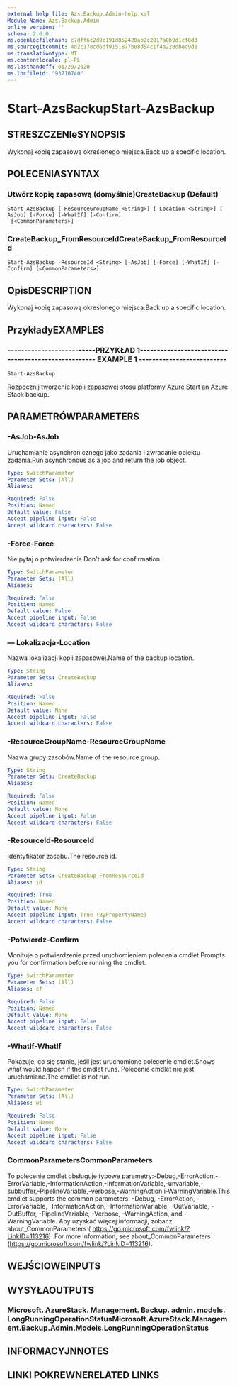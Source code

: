 ```yaml
---
external help file: Azs.Backup.Admin-help.xml
Module Name: Azs.Backup.Admin
online version: ''
schema: 2.0.0
ms.openlocfilehash: c7dff6c2d9c191d852420ab2c2017a0b9d1cf8d3
ms.sourcegitcommit: 4d2c178cd6df9151877b08d54c1f4a228dbec9d1
ms.translationtype: MT
ms.contentlocale: pl-PL
ms.lasthandoff: 01/29/2020
ms.locfileid: "93710740"
---
```

# <span data-ttu-id="f258a-101">Start-AzsBackup</span><span class="sxs-lookup"><span data-stu-id="f258a-101">Start-AzsBackup</span></span>

## <span data-ttu-id="f258a-102">STRESZCZENIe</span><span class="sxs-lookup"><span data-stu-id="f258a-102">SYNOPSIS</span></span>
<span data-ttu-id="f258a-103">Wykonaj kopię zapasową określonego miejsca.</span><span class="sxs-lookup"><span data-stu-id="f258a-103">Back up a specific location.</span></span>

## <span data-ttu-id="f258a-104">POLECENIA</span><span class="sxs-lookup"><span data-stu-id="f258a-104">SYNTAX</span></span>

### <span data-ttu-id="f258a-105">Utwórz kopię zapasową (domyślnie)</span><span class="sxs-lookup"><span data-stu-id="f258a-105">CreateBackup (Default)</span></span>
```
Start-AzsBackup [-ResourceGroupName <String>] [-Location <String>] [-AsJob] [-Force] [-WhatIf] [-Confirm]
 [<CommonParameters>]
```

### <span data-ttu-id="f258a-106">CreateBackup_FromResourceId</span><span class="sxs-lookup"><span data-stu-id="f258a-106">CreateBackup_FromResourceId</span></span>
```
Start-AzsBackup -ResourceId <String> [-AsJob] [-Force] [-WhatIf] [-Confirm] [<CommonParameters>]
```

## <span data-ttu-id="f258a-107">Opis</span><span class="sxs-lookup"><span data-stu-id="f258a-107">DESCRIPTION</span></span>
<span data-ttu-id="f258a-108">Wykonaj kopię zapasową określonego miejsca.</span><span class="sxs-lookup"><span data-stu-id="f258a-108">Back up a specific location.</span></span>

## <span data-ttu-id="f258a-109">Przykłady</span><span class="sxs-lookup"><span data-stu-id="f258a-109">EXAMPLES</span></span>

### <span data-ttu-id="f258a-110">--------------------------PRZYKŁAD 1--------------------------</span><span class="sxs-lookup"><span data-stu-id="f258a-110">-------------------------- EXAMPLE 1 --------------------------</span></span>
```
Start-AzsBackup
```

<span data-ttu-id="f258a-111">Rozpocznij tworzenie kopii zapasowej stosu platformy Azure.</span><span class="sxs-lookup"><span data-stu-id="f258a-111">Start an Azure Stack backup.</span></span>

## <span data-ttu-id="f258a-112">PARAMETRÓW</span><span class="sxs-lookup"><span data-stu-id="f258a-112">PARAMETERS</span></span>

### <span data-ttu-id="f258a-113">-AsJob</span><span class="sxs-lookup"><span data-stu-id="f258a-113">-AsJob</span></span>
<span data-ttu-id="f258a-114">Uruchamianie asynchronicznego jako zadania i zwracanie obiektu zadania.</span><span class="sxs-lookup"><span data-stu-id="f258a-114">Run asynchronous as a job and return the job object.</span></span>

```yaml
Type: SwitchParameter
Parameter Sets: (All)
Aliases: 

Required: False
Position: Named
Default value: False
Accept pipeline input: False
Accept wildcard characters: False
```

### <span data-ttu-id="f258a-115">-Force</span><span class="sxs-lookup"><span data-stu-id="f258a-115">-Force</span></span>
<span data-ttu-id="f258a-116">Nie pytaj o potwierdzenie.</span><span class="sxs-lookup"><span data-stu-id="f258a-116">Don't ask for confirmation.</span></span>

```yaml
Type: SwitchParameter
Parameter Sets: (All)
Aliases: 

Required: False
Position: Named
Default value: False
Accept pipeline input: False
Accept wildcard characters: False
```

### <span data-ttu-id="f258a-117">— Lokalizacja</span><span class="sxs-lookup"><span data-stu-id="f258a-117">-Location</span></span>
<span data-ttu-id="f258a-118">Nazwa lokalizacji kopii zapasowej.</span><span class="sxs-lookup"><span data-stu-id="f258a-118">Name of the backup location.</span></span>

```yaml
Type: String
Parameter Sets: CreateBackup
Aliases: 

Required: False
Position: Named
Default value: None
Accept pipeline input: False
Accept wildcard characters: False
```

### <span data-ttu-id="f258a-119">-ResourceGroupName</span><span class="sxs-lookup"><span data-stu-id="f258a-119">-ResourceGroupName</span></span>
<span data-ttu-id="f258a-120">Nazwa grupy zasobów.</span><span class="sxs-lookup"><span data-stu-id="f258a-120">Name of the resource group.</span></span>

```yaml
Type: String
Parameter Sets: CreateBackup
Aliases: 

Required: False
Position: Named
Default value: None
Accept pipeline input: False
Accept wildcard characters: False
```

### <span data-ttu-id="f258a-121">-ResourceId</span><span class="sxs-lookup"><span data-stu-id="f258a-121">-ResourceId</span></span>
<span data-ttu-id="f258a-122">Identyfikator zasobu.</span><span class="sxs-lookup"><span data-stu-id="f258a-122">The resource id.</span></span>

```yaml
Type: String
Parameter Sets: CreateBackup_FromResourceId
Aliases: id

Required: True
Position: Named
Default value: None
Accept pipeline input: True (ByPropertyName)
Accept wildcard characters: False
```

### <span data-ttu-id="f258a-123">-Potwierdź</span><span class="sxs-lookup"><span data-stu-id="f258a-123">-Confirm</span></span>
<span data-ttu-id="f258a-124">Monituje o potwierdzenie przed uruchomieniem polecenia cmdlet.</span><span class="sxs-lookup"><span data-stu-id="f258a-124">Prompts you for confirmation before running the cmdlet.</span></span>

```yaml
Type: SwitchParameter
Parameter Sets: (All)
Aliases: cf

Required: False
Position: Named
Default value: None
Accept pipeline input: False
Accept wildcard characters: False
```

### <span data-ttu-id="f258a-125">-WhatIf</span><span class="sxs-lookup"><span data-stu-id="f258a-125">-WhatIf</span></span>
<span data-ttu-id="f258a-126">Pokazuje, co się stanie, jeśli jest uruchomione polecenie cmdlet.</span><span class="sxs-lookup"><span data-stu-id="f258a-126">Shows what would happen if the cmdlet runs.</span></span>
<span data-ttu-id="f258a-127">Polecenie cmdlet nie jest uruchamiane.</span><span class="sxs-lookup"><span data-stu-id="f258a-127">The cmdlet is not run.</span></span>

```yaml
Type: SwitchParameter
Parameter Sets: (All)
Aliases: wi

Required: False
Position: Named
Default value: None
Accept pipeline input: False
Accept wildcard characters: False
```

### <span data-ttu-id="f258a-128">CommonParameters</span><span class="sxs-lookup"><span data-stu-id="f258a-128">CommonParameters</span></span>
<span data-ttu-id="f258a-129">To polecenie cmdlet obsługuje typowe parametry:-Debug,-ErrorAction,-ErrorVariable,-InformationAction,-InformationVariable,-unvariable,-subbuffer,-PipelineVariable,-verbose,-WarningAction i-WarningVariable.</span><span class="sxs-lookup"><span data-stu-id="f258a-129">This cmdlet supports the common parameters: -Debug, -ErrorAction, -ErrorVariable, -InformationAction, -InformationVariable, -OutVariable, -OutBuffer, -PipelineVariable, -Verbose, -WarningAction, and -WarningVariable.</span></span> <span data-ttu-id="f258a-130">Aby uzyskać więcej informacji, zobacz about_CommonParameters ( https://go.microsoft.com/fwlink/?LinkID=113216) .</span><span class="sxs-lookup"><span data-stu-id="f258a-130">For more information, see about_CommonParameters (https://go.microsoft.com/fwlink/?LinkID=113216).</span></span>

## <span data-ttu-id="f258a-131">WEJŚCIOWE</span><span class="sxs-lookup"><span data-stu-id="f258a-131">INPUTS</span></span>

## <span data-ttu-id="f258a-132">WYSYŁA</span><span class="sxs-lookup"><span data-stu-id="f258a-132">OUTPUTS</span></span>

### <span data-ttu-id="f258a-133">Microsoft. AzureStack. Management. Backup. admin. models. LongRunningOperationStatus</span><span class="sxs-lookup"><span data-stu-id="f258a-133">Microsoft.AzureStack.Management.Backup.Admin.Models.LongRunningOperationStatus</span></span>

## <span data-ttu-id="f258a-134">INFORMACYJN</span><span class="sxs-lookup"><span data-stu-id="f258a-134">NOTES</span></span>

## <span data-ttu-id="f258a-135">LINKI POKREWNE</span><span class="sxs-lookup"><span data-stu-id="f258a-135">RELATED LINKS</span></span>

